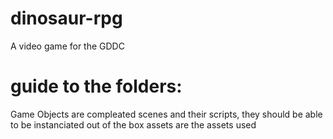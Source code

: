 # dinosaur-rpg
A video game for the GDDC

# guide to the folders:
Game Objects are compleated scenes and their scripts, they should be able to be instanciated out of the box
assets are the assets used

